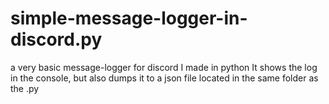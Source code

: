 # simple-message-logger-in-discord.py
a very basic message-logger for discord I made in python
It shows the log in the console, but also dumps it to a json file located in the same folder as the .py
